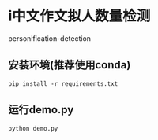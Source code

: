 # i中文作文拟人数量检测
personification-detection
## 安装环境(推荐使用conda)
```
pip install -r requirements.txt
```
## 运行demo.py
```
python demo.py
```
